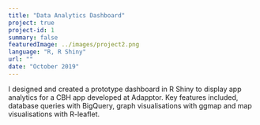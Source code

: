```yaml
---
title: "Data Analytics Dashboard"
project: true
project-id: 1
summary: false
featuredImage: ../images/project2.png
language: "R, R Shiny"
url: ""
date: "October 2019"
---
```


I designed and created a prototype dashboard in R Shiny to display app analytics for a CBH app developed at Adapptor. 
Key features included, database queries with BigQuery, graph visualisations with ggmap and map visualisations with R-leaflet.
